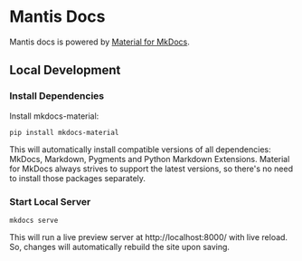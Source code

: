 # Mantis Docs

Mantis docs is powered by [Material for MkDocs](https://squidfunk.github.io/mkdocs-material/).

## Local Development

### Install Dependencies

Install mkdocs-material:

```
pip install mkdocs-material
```

This will automatically install compatible versions of all dependencies: MkDocs, Markdown, Pygments and Python Markdown Extensions. Material for MkDocs always strives to support the latest versions, so there's no need to install those packages separately.

### Start Local Server

```
mkdocs serve
```

This will run a live preview server at http://localhost:8000/ with live reload. So, changes will automatically rebuild the site upon saving.

